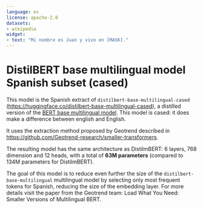 ```yaml
---
language: es
license: apache-2.0
datasets:
- wikipedia
widget:
- text: "Mi nombre es Juan y vivo en [MASK]."
---
```


# DistilBERT base multilingual model Spanish subset (cased)

This model is the Spanish extract of `distilbert-base-multilingual-cased` (https://huggingface.co/distilbert-base-multilingual-cased), a distilled version of the [BERT base multilingual model](bert-base-multilingual-cased). This model is cased: it does make a difference between english and English.

It uses the extraction method proposed by Geotrend described in https://github.com/Geotrend-research/smaller-transformers. 

The resulting model has the same architecture as DistilmBERT: 6 layers, 768 dimension and 12 heads, with a total of **63M parameters** (compared to 134M parameters for DistilmBERT).

The goal of this model is to reduce even further the size of the `distilbert-base-multilingual` multilingual model by selecting only most frequent tokens for Spanish, reducing the size of the embedding layer. For more details visit the paper from the Geotrend team: Load What You Need: Smaller Versions of Multilingual BERT.